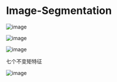 # Image-Segmentation

![image](https://user-images.githubusercontent.com/75011654/225791243-73d55b93-f1cd-469d-a8dd-20979b2b4601.png)

![image](https://user-images.githubusercontent.com/75011654/225791259-a18b5517-a284-493b-81db-7250118929ec.png)

![image](https://user-images.githubusercontent.com/75011654/225791277-9e2f9f37-9261-482c-b15c-05ac4c3e66fc.png)

七个不变矩特征

![image](https://user-images.githubusercontent.com/75011654/225791344-f53a4519-7802-4a93-9c5c-9c7cc3d75edb.png)
